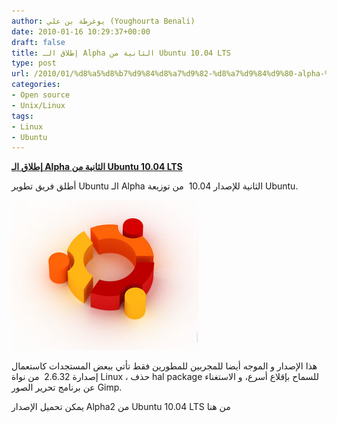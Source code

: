 ```yaml
---
author: يوغرطة بن علي (Youghourta Benali)
date: 2010-01-16 10:29:37+00:00
draft: false
title: إطلاق الـ Alpha الثانية من Ubuntu 10.04 LTS
type: post
url: /2010/01/%d8%a5%d8%b7%d9%84%d8%a7%d9%82-%d8%a7%d9%84%d9%80-alpha-%d8%a7%d9%84%d8%ab%d8%a7%d9%86%d9%8a%d8%a9-%d9%85%d9%86-ubuntu-10-04-lts/
categories:
- Open source
- Unix/Linux
tags:
- Linux
- Ubuntu
---
```


[**إطلاق الـ Alpha الثانية من Ubuntu 10.04 LTS**](https://www.it-scoop.com/2010/01/%d8%a5%d8%b7%d9%84%d8%a7%d9%82-%d8%a7%d9%84%d9%80-alpha-%d8%a7%d9%84%d8%ab%d8%a7%d9%86%d9%8a%d8%a9-%d9%85%d9%86-ubuntu-10-04-lts/)


أطلق فريق تطوير Ubuntu الـ Alpha الثانية للإصدار 10.04  من توزيعة Ubuntu.

[![](ubuntu-logo.jpg)
](https://www.it-scoop.com/2010/01/%d8%a5%d8%b7%d9%84%d8%a7%d9%82-%d8%a7%d9%84%d9%80-alpha-%d8%a7%d9%84%d8%ab%d8%a7%d9%86%d9%8a%d8%a9-%d9%85%d9%86-ubuntu-10-04-lts/)

هذا الإصدار و الموجه أيضا للمجربين للمطورين فقط تأتي ببعض المستجدات كاستعمال إصدارة 2.6.32  من نواة Linux ، حذف hal package للسماح بإقلاع أسرع، و الاستغناء عن برنامج تحرير الصور Gimp.

يمكن تحميل الإصدار Alpha2 من Ubuntu 10.04 LTS من هنا
